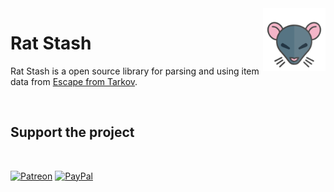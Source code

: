 <img src="media/RatLogo.png" height=100 align=right>

# Rat Stash

Rat Stash is a open source library for parsing and using item data from [Escape from Tarkov][escape-from-tarkov].

<br/>

## Support the project

<br/>

[![Patreon](https://img.shields.io/badge/dynamic/json?color=%23e85b46&label=Patreon&query=data.attributes.patron_count&suffix=%20patrons&url=https%3A%2F%2Fwww.patreon.com%2Fapi%2Fcampaigns%2F4117180&style=for-the-badge&logo=patreon)](https://patreon.com/RatScanner)
[![PayPal](https://img.shields.io/static/v1?&label=PayPal&message=Donate&color=0079C1&style=for-the-badge&logo=paypal)](https://paypal.me/mscheve)

[escape-from-tarkov]: https://www.escapefromtarkov.com/
[discord]: https://discord.com/invite/aHZf7aP
